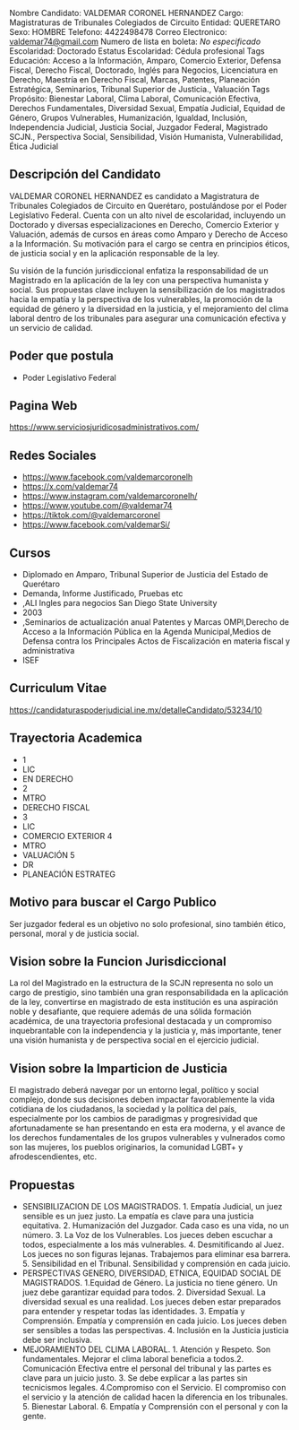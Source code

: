 Nombre Candidato: VALDEMAR CORONEL HERNANDEZ
Cargo: Magistraturas de Tribunales Colegiados de Circuito
Entidad: QUERETARO
Sexo: HOMBRE
Telefono: 4422498478
Correo Electronico: valdemar74@gmail.com
Numero de lista en boleta: *No especificado*
Escolaridad: Doctorado
Estatus Escolaridad: Cédula profesional
Tags Educación: Acceso a la Información, Amparo, Comercio Exterior, Defensa Fiscal, Derecho Fiscal, Doctorado, Inglés para Negocios, Licenciatura en Derecho, Maestría en Derecho Fiscal, Marcas, Patentes, Planeación Estratégica, Seminarios, Tribunal Superior de Justicia., Valuación
Tags Propósito: Bienestar Laboral, Clima Laboral, Comunicación Efectiva, Derechos Fundamentales, Diversidad Sexual, Empatía Judicial, Equidad de Género, Grupos Vulnerables, Humanización, Igualdad, Inclusión, Independencia Judicial, Justicia Social, Juzgador Federal, Magistrado SCJN., Perspectiva Social, Sensibilidad, Visión Humanista, Vulnerabilidad, Ética Judicial


## Descripción del Candidato 

VALDEMAR CORONEL HERNANDEZ es candidato a Magistratura de Tribunales Colegiados de Circuito en Querétaro, postulándose por el Poder Legislativo Federal. Cuenta con un alto nivel de escolaridad, incluyendo un Doctorado y diversas especializaciones en Derecho, Comercio Exterior y Valuación, además de cursos en áreas como Amparo y Derecho de Acceso a la Información. Su motivación para el cargo se centra en principios éticos, de justicia social y en la aplicación responsable de la ley.

Su visión de la función jurisdiccional enfatiza la responsabilidad de un Magistrado en la aplicación de la ley con una perspectiva humanista y social. Sus propuestas clave incluyen la sensibilización de los magistrados hacia la empatía y la perspectiva de los vulnerables, la promoción de la equidad de género y la diversidad en la justicia, y el mejoramiento del clima laboral dentro de los tribunales para asegurar una comunicación efectiva y un servicio de calidad.


## Poder que postula

- Poder Legislativo Federal


## Pagina Web

https://www.serviciosjuridicosadministrativos.com/


## Redes Sociales

- https://www.facebook.com/valdemarcoronelh
- https://x.com/valdemar74
- https://www.instagram.com/valdemarcoronelh/
- https://www.youtube.com/@valdemar74
- https://tiktok.com/@valdemarcoronel
- https://www.facebook.com/valdemarSi/


## Cursos

- Diplomado en Amparo, Tribunal Superior de Justicia del Estado de Querétaro
- Demanda, Informe Justificado, Pruebas etc
- ,ALI Ingles para negocios San Diego State University
- 2003
- ,Seminarios de actualización anual Patentes y Marcas OMPI,Derecho de Acceso a la Información Pública en la Agenda Municipal,Medios de Defensa contra los Principales Actos de Fiscalización en materia fiscal y administrativa
- ISEF


## Curriculum Vitae

https://candidaturaspoderjudicial.ine.mx/detalleCandidato/53234/10


## Trayectoria Academica

- 1
- LIC
- EN DERECHO
- 2
- MTRO
- DERECHO FISCAL
- 3
- LIC
- COMERCIO EXTERIOR 4
- MTRO
- VALUACIÓN 5
- DR
- PLANEACIÓN ESTRATEG


## Motivo para buscar el Cargo Publico

Ser juzgador federal es un objetivo no solo profesional, sino también ético, personal, moral y de justicia social.


## Vision sobre la Funcion Jurisdiccional

La rol del Magistrado en la estructura de la SCJN representa no solo un cargo de prestigio, sino también una gran responsabilidada en la aplicación de la ley, convertirse en magistrado de esta institución es una aspiración noble y desafiante, que requiere además de una sólida formación académica, de una trayectoria profesional destacada y un compromiso inquebrantable con la independencia y la justicia y, más importante, tener una visión humanista y de perspectiva social en el ejercicio judicial.


## Vision sobre la Imparticion de Justicia

El magistrado deberá navegar por un entorno legal, político y social complejo, donde sus decisiones deben impactar favorablemente la vida cotidiana de los ciudadanos, la sociedad y la política del país, especialmente por los cambios de paradigmas y progresividad que afortunadamente se han presentando en esta era moderna, y el avance de los derechos fundamentales de los grupos vulnerables y vulnerados como son las mujeres, los pueblos originarios, la comunidad LGBT+ y afrodescendientes, etc.


## Propuestas

- SENSIBILIZACION DE LOS MAGISTRADOS. 1. Empatía Judicial, un juez sensible es un juez justo. La empatía es clave para una justicia equitativa. 2. Humanización del Juzgador. Cada caso es una vida, no un número. 3. La Voz de los Vulnerables. Los jueces deben escuchar a todos, especialmente a los más vulnerables. 4. Desmitificando al Juez. Los jueces no son figuras lejanas. Trabajemos para eliminar esa barrera. 5. Sensibilidad en el Tribunal. Sensibilidad y comprensión en cada juicio.
- PERSPECTIVAS GENERO, DIVERSIDAD, ETNICA, EQUIDAD SOCIAL DE MAGISTRADOS. 1.Equidad de Género. La justicia no tiene género. Un juez debe garantizar equidad para todos. 2. Diversidad Sexual. La diversidad sexual es una realidad. Los jueces deben estar preparados para entender y respetar todas las identidades. 3. Empatía y Comprensión. Empatía y comprensión en cada juicio. Los jueces deben ser sensibles a todas las perspectivas. 4. Inclusión en la Justicia justicia debe ser inclusiva.
- MEJORAMIENTO DEL CLIMA LABORAL. 1. Atención y Respeto. Son fundamentales. Mejorar el clima laboral beneficia a todos.2. Comunicación Efectiva entre el personal del tribunal y las partes es clave para un juicio justo. 3. Se debe explicar a las partes sin tecnicismos legales. 4.Compromiso con el Servicio. El compromiso con el servicio y la atención de calidad hacen la diferencia en los tribunales. 5. Bienestar Laboral. 6. Empatía y Comprensión con el personal y con la gente.

